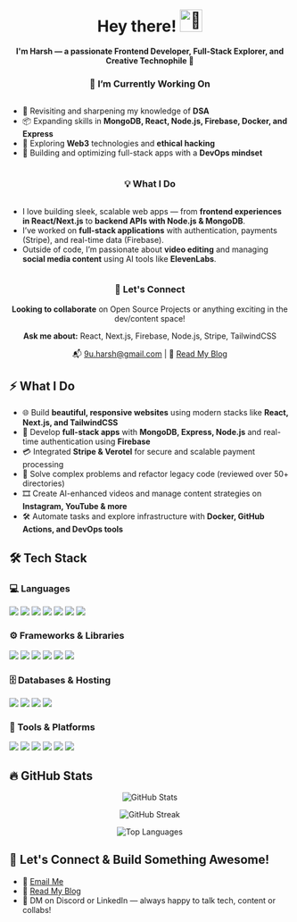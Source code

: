 <h1 align="center">Hey there! <img src="https://c.tenor.com/SNL9_xhZl9oAAAAi/waving-hand-joypixels.gif" width="40" height="40" alt="👋" /></h1>

<p align="center">
  <b>I'm Harsh — a passionate Frontend Developer, Full-Stack Explorer, and Creative Technophile 🚀</b>
</p>

<div align="center">

  <h3>🔭 I’m Currently Working On</h3>

  <ul align="left" style="display: inline-block; text-align: left;">
    <li>🚀 Revisiting and sharpening my knowledge of <strong>DSA</strong></li>
    <li>📦 Expanding skills in <strong>MongoDB, React, Node.js, Firebase, Docker, and Express</strong></li>
    <li>🔐 Exploring <strong>Web3</strong> technologies and <strong>ethical hacking</strong></li>
    <li>🧠 Building and optimizing full-stack apps with a <strong>DevOps mindset</strong></li>
  </ul>

  <br/>

  <h3>💡 What I Do</h3>
  <ul align="left" style="display: inline-block; text-align: left;">
    <li>I love building sleek, scalable web apps — from <strong>frontend experiences in React/Next.js</strong> to <strong>backend APIs with Node.js & MongoDB</strong>.</li>
    <li>I’ve worked on <strong>full-stack applications</strong> with authentication, payments (Stripe), and real-time data (Firebase).</li>
    <li>Outside of code, I’m passionate about <strong>video editing</strong> and managing <strong>social media content</strong> using AI tools like <strong>ElevenLabs</strong>.</li>
  </ul>

  <br/>

  <h3>🤝 Let's Connect</h3>
  <p><strong>Looking to collaborate</strong> on Open Source Projects or anything exciting in the dev/content space!</p>
  <p><strong>Ask me about:</strong> React, Next.js, Firebase, Node.js, Stripe, TailwindCSS</p>
  <p>📬 <a href="mailto:9u.harsh@gmail.com">9u.harsh@gmail.com</a> | 📝 <a href="https://dev.to/thisisharsh7/before-you-start-coding--357b" target="_blank">Read My Blog</a></p>

</div>



## ⚡ What I Do

- 🌐 Build **beautiful, responsive websites** using modern stacks like **React, Next.js, and TailwindCSS**
- 🔄 Develop **full-stack apps** with **MongoDB, Express, Node.js** and real-time authentication using **Firebase**
- 💳 Integrated **Stripe & Verotel** for secure and scalable payment processing
- 🧠 Solve complex problems and refactor legacy code (reviewed over 50+ directories)
- 🎞️ Create AI-enhanced videos and manage content strategies on **Instagram, YouTube & more**
- 🛠️ Automate tasks and explore infrastructure with **Docker, GitHub Actions, and DevOps tools**

## 🛠️ Tech Stack

### 💻 Languages
<p>
  <img src="https://custom-icon-badges.demolab.com/badge/C-03599C.svg?style=for-the-badge&logo=c-in-hexagon&logoColor=white"/>
  <img src="https://custom-icon-badges.demolab.com/badge/C++-9C033A.svg?style=for-the-badge&logo=cpp2&logoColor=white"/>
  <img src="https://img.shields.io/badge/JavaScript-F7DF1E.svg?style=for-the-badge&logo=javascript&logoColor=black"/>
  <img src="https://img.shields.io/badge/Python-3776AB.svg?style=for-the-badge&logo=python&logoColor=white"/>
  <img src="https://img.shields.io/badge/TypeScript-007ACC.svg?style=for-the-badge&logo=typescript&logoColor=white"/>
  <img src="https://img.shields.io/badge/HTML5-E34F26.svg?style=for-the-badge&logo=html5&logoColor=white"/>
  <img src="https://img.shields.io/badge/CSS3-1572B6.svg?style=for-the-badge&logo=css3&logoColor=white"/>
</p>

### ⚙️ Frameworks & Libraries
<p>
  <img src="https://img.shields.io/badge/React-20232a.svg?style=for-the-badge&logo=react&logoColor=61DAFB"/>
  <img src="https://img.shields.io/badge/Next.js-000000?style=for-the-badge&logo=nextdotjs&logoColor=white"/>
  <img src="https://img.shields.io/badge/Node.js-339933.svg?style=for-the-badge&logo=nodedotjs&logoColor=white"/>
  <img src="https://img.shields.io/badge/Express.js-404D59.svg?style=for-the-badge"/>
  <img src="https://img.shields.io/badge/TailwindCSS-38B2AC.svg?style=for-the-badge&logo=tailwind-css&logoColor=white"/>
  <img src="https://img.shields.io/badge/Bootstrap-7952B3.svg?style=for-the-badge&logo=bootstrap&logoColor=white"/>
</p>

### 🗄️ Databases & Hosting
<p>
  <img src="https://img.shields.io/badge/MongoDB-4EA94B.svg?style=for-the-badge&logo=mongodb&logoColor=white"/>
  <img src="https://img.shields.io/badge/Firebase-FFCA28.svg?style=for-the-badge&logo=firebase&logoColor=black"/>
  <img src="https://img.shields.io/badge/Netlify-00C7B7.svg?style=for-the-badge&logo=netlify&logoColor=white"/>
  <img src="https://img.shields.io/badge/Vercel-000000.svg?style=for-the-badge&logo=vercel&logoColor=white"/>
</p>

### 🧰 Tools & Platforms
<p>
  <img src="https://img.shields.io/badge/Git-F05033.svg?style=for-the-badge&logo=git&logoColor=white"/>
  <img src="https://img.shields.io/badge/GitHub-181717.svg?style=for-the-badge&logo=github&logoColor=white"/>
  <img src="https://img.shields.io/badge/Postman-FF6C37.svg?style=for-the-badge&logo=postman&logoColor=white"/>
  <img src="https://img.shields.io/badge/VS Code-007ACC.svg?style=for-the-badge&logo=visual-studio-code&logoColor=white"/>
  <img src="https://img.shields.io/badge/Figma-F24E1E.svg?style=for-the-badge&logo=figma&logoColor=white"/>
  <img src="https://img.shields.io/badge/ElevenLabs-AI-black?style=for-the-badge&logo=ai&logoColor=white"/>
</p>

## 🔥 GitHub Stats

<p align="center">
  <img src="https://github-readme-stats.vercel.app/api?username=thisisharsh7&show_icons=true&theme=tokyonight" alt="GitHub Stats" />
</p>

<p align="center">
  <img src="https://github-readme-streak-stats.herokuapp.com/?user=thisisharsh7&theme=gruvbox_duo&hide_border=false" alt="GitHub Streak" />
</p>

<p align="center">
  <img src="https://github-readme-stats.vercel.app/api/top-langs/?username=thisisharsh7&layout=compact&theme=tokyonight" alt="Top Languages" />
</p>

## 🚀 Let's Connect & Build Something Awesome!
- 💌 [Email Me](mailto:9u.harsh@gmail.com)
- 📝 [Read My Blog](https://dev.to/thisisharsh7/before-you-start-coding--357b)
- 💬 DM on Discord or LinkedIn — always happy to talk tech, content or collabs!